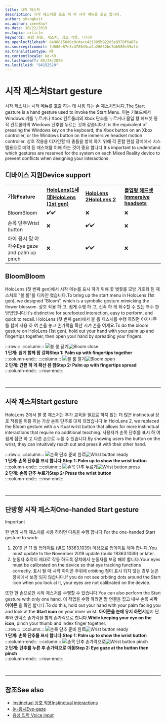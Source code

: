 ```yaml
---
title: 시작 제스처
description: 시작 제스처를 호출 하 여 시작 메뉴를 호출 합니다.
author: shengkait
ms.author: cmeekhof
ms.date: 10/22/2019
ms.topic: article
keywords: 혼합 현실, 제스처, 상호 작용, 디자인
ms.openlocfilehash: 84088156d0c9cdacc421985b922d5e9370f6a87e
ms.sourcegitcommit: fd606e87e3c4785d3ca2a26632be3bb580e39afb
ms.translationtype: MT
ms.contentlocale: ko-KR
ms.lasthandoff: 05/28/2020
ms.locfileid: "84152520"
---
```

# <a name="start-gesture"></a><span data-ttu-id="ce769-104">시작 제스처</span><span class="sxs-lookup"><span data-stu-id="ce769-104">Start gesture</span></span>

<span data-ttu-id="ce769-105">시작 제스처는 시작 메뉴를 호출 하는 데 사용 되는 손 제스처입니다.</span><span class="sxs-lookup"><span data-stu-id="ce769-105">The Start gesture is a hand gesture used to invoke the Start Menu.</span></span> <span data-ttu-id="ce769-106">이는 키보드에서 Windows 키를 누르거나 Xbox 컨트롤러의 Xbox 단추를 누르거나 몰입 형 헤드셋 동작 컨트롤러의 Windows 단추를 누르는 것과 같습니다.</span><span class="sxs-lookup"><span data-stu-id="ce769-106">It is the equivalent of pressing the Windows key on the keyboard, the Xbox button on an Xbox controller, or the Windows button on the immersive headset motion controller.</span></span> <span data-ttu-id="ce769-107">상호 작용을 디자인할 때 충돌을 방지 하기 위해 각 혼합 현실 장치에서 시스템용으로 예약 된 제스처를 이해 하는 것이 중요 합니다.</span><span class="sxs-lookup"><span data-stu-id="ce769-107">It's important to understand which gestures are reserved for the system on each Mixed Reality device to prevent conflicts when designing your interactions.</span></span>

## <a name="device-support"></a><span data-ttu-id="ce769-108">디바이스 지원</span><span class="sxs-lookup"><span data-stu-id="ce769-108">Device support</span></span>

<table>
    <colgroup>
    <col width="25%" />
    <col width="25%" />
    <col width="25%" />
    <col width="25%" />
    </colgroup>
    <tr>
        <td><span data-ttu-id="ce769-109"><strong>기능</strong></span><span class="sxs-lookup"><span data-stu-id="ce769-109"><strong>Feature</strong></span></span></td>
        <td><span data-ttu-id="ce769-110"><a href="hololens-hardware-details.md"><strong>HoloLens(1세대)</strong></a></span><span class="sxs-lookup"><span data-stu-id="ce769-110"><a href="hololens-hardware-details.md"><strong>HoloLens (1st gen)</strong></a></span></span></td>
        <td><span data-ttu-id="ce769-111"><a href="https://docs.microsoft.com/hololens/hololens2-hardware"><strong>HoloLens 2</strong></span><span class="sxs-lookup"><span data-stu-id="ce769-111"><a href="https://docs.microsoft.com/hololens/hololens2-hardware"><strong>HoloLens 2</strong></span></span></td>
        <td><span data-ttu-id="ce769-112"><a href="immersive-headset-hardware-details.md"><strong>몰입형 헤드셋</strong></a></span><span class="sxs-lookup"><span data-stu-id="ce769-112"><a href="immersive-headset-hardware-details.md"><strong>Immersive headsets</strong></a></span></span></td>
    </tr>
     <tr>
        <td><span data-ttu-id="ce769-113">Bloom</span><span class="sxs-lookup"><span data-stu-id="ce769-113">Bloom</span></span></td>
        <td><span data-ttu-id="ce769-114">✔️</span><span class="sxs-lookup"><span data-stu-id="ce769-114">✔️</span></span></td>
        <td>❌</td>
        <td>❌</td>
    </tr>
     <tr>
        <td><span data-ttu-id="ce769-115">손목 단추</span><span class="sxs-lookup"><span data-stu-id="ce769-115">Wrist button</span></span></td>
        <td>❌</td>
        <td><span data-ttu-id="ce769-116">✔️</span><span class="sxs-lookup"><span data-stu-id="ce769-116">✔️</span></span></td>
        <td>❌</td>
    </tr>
    <tr>
        <td><span data-ttu-id="ce769-117">아이 응시 및 야자수</span><span class="sxs-lookup"><span data-stu-id="ce769-117">Eye gaze and palm up pinch</span></span></td>
        <td>❌</td>
        <td><span data-ttu-id="ce769-118">✔️</span><span class="sxs-lookup"><span data-stu-id="ce769-118">✔️</span></span></td>
        <td>❌</td>
    </tr>
</table>

## <a name="bloom"></a><span data-ttu-id="ce769-119">Bloom</span><span class="sxs-lookup"><span data-stu-id="ce769-119">Bloom</span></span>
<span data-ttu-id="ce769-120">HoloLens (첫 번째 gen)에서 시작 메뉴를 표시 하기 위해 꽃 벚꽃를 모방 기호화 된 제스처로 "블 룸"를 디자인 했습니다.</span><span class="sxs-lookup"><span data-stu-id="ce769-120">To bring up the start menu in HoloLens (1st gen), we designed “Bloom”, which is a symbolic gesture mimicking the flower blossom.</span></span> <span data-ttu-id="ce769-121">상호 작용 하 고, 쉽게 수행 하 고, 신속 하 게 회수할 수 있는 특수 한 방법입니다.</span><span class="sxs-lookup"><span data-stu-id="ce769-121">It's distinctive for surefooted interaction, easy to perform, and quick to recall.</span></span> <span data-ttu-id="ce769-122">HoloLens (첫 번째 gen)에서 블 룸 제스처를 수행 하려면 야자나무를 함께 사용 하 여 손을 놓고 손가락을 확산 시켜 손을 여세요.</span><span class="sxs-lookup"><span data-stu-id="ce769-122">To do the bloom gesture on HoloLens (1st gen), hold out your hand with your palm up and fingertips together, then open your hand by spreading your fingers.</span></span>

:::row:::
    :::column:::
        <span data-ttu-id="ce769-123">![블 룸 닫기](images/bloom-close.png)</span><span class="sxs-lookup"><span data-stu-id="ce769-123">![Bloom close](images/bloom-close.png)</span></span><br>
        <span data-ttu-id="ce769-124">**1 단계: 쉽게 함께 팜 강화**</span><span class="sxs-lookup"><span data-stu-id="ce769-124">**Step 1: Palm up with fingertips together**</span></span><br>
    :::column-end:::
    :::column:::
        <span data-ttu-id="ce769-125">![블 룸 열기](images/bloom-open.png)</span><span class="sxs-lookup"><span data-stu-id="ce769-125">![Bloom open](images/bloom-open.png)</span></span><br>
        <span data-ttu-id="ce769-126">**2 단계: 간편 하 게 확산 된 팜**</span><span class="sxs-lookup"><span data-stu-id="ce769-126">**Step 2: Palm up with fingertips spread**</span></span><br>
    :::column-end:::
:::row-end:::

<br>

---

## <a name="start-gesture"></a><span data-ttu-id="ce769-127">시작 제스처</span><span class="sxs-lookup"><span data-stu-id="ce769-127">Start gesture</span></span>
<span data-ttu-id="ce769-128">HoloLens 2에서 블 룸 제스처는 추가 교육을 필요로 하지 않는 더 많은 instinctual 상호 작용을 허용 하는 가상 손목 단추로 대체 되었습니다.</span><span class="sxs-lookup"><span data-stu-id="ce769-128">In HoloLens 2, we replaced the Bloom gesture with a virtual wrist button that allows for more instinctual interactions that require no additional teaching.</span></span> <span data-ttu-id="ce769-129">사용자가 손목 단추를 표시 하 여 쉽게 접근 하 고 다른 손으로 누를 수 있습니다.</span><span class="sxs-lookup"><span data-stu-id="ce769-129">By showing users the button on the wrist, they can intuitively reach out and press it with their other hand.</span></span>

:::row:::
    :::column:::
        <span data-ttu-id="ce769-130">![손목 단추 준비 완료](images/wrist-button-ready.png)</span><span class="sxs-lookup"><span data-stu-id="ce769-130">![Wrist button ready](images/wrist-button-ready.png)</span></span><br>
        <span data-ttu-id="ce769-131">**1 단계: 손목 단추를 표시 합니다.**</span><span class="sxs-lookup"><span data-stu-id="ce769-131">**Step 1: Palm up to show the wrist button**</span></span><br>
    :::column-end:::
    :::column:::
        <span data-ttu-id="ce769-132">![손목 단추 누르기](images/wrist-button-press.png)</span><span class="sxs-lookup"><span data-stu-id="ce769-132">![Wrist button press](images/wrist-button-press.png)</span></span><br>
        <span data-ttu-id="ce769-133">**2 단계: 손목 단추 누르기**</span><span class="sxs-lookup"><span data-stu-id="ce769-133">**Step 2: Press the wrist button**</span></span><br>
    :::column-end:::
:::row-end:::

<br>

---


## <a name="one-handed-start-gesture"></a><span data-ttu-id="ce769-134">단방향 시작 제스처</span><span class="sxs-lookup"><span data-stu-id="ce769-134">One-handed Start gesture</span></span>

> [!IMPORTANT]
> <span data-ttu-id="ce769-135">한 번의 시작 제스처를 사용 하려면 다음을 수행 합니다.</span><span class="sxs-lookup"><span data-stu-id="ce769-135">For the one-handed Start gesture to work:</span></span>
>
> 1. <span data-ttu-id="ce769-136">2019 년 11 월 업데이트 (빌드 18363.1039) 이상으로 업데이트 해야 합니다.</span><span class="sxs-lookup"><span data-stu-id="ce769-136">You must update to the November 2019 update (build 18363.1039) or later.</span></span>
> 1. <span data-ttu-id="ce769-137">눈동자 추적이 제대로 작동 하도록 장치에서 눈동자를 보정 해야 합니다.</span><span class="sxs-lookup"><span data-stu-id="ce769-137">Your eyes must be calibrated on the device so that eye tracking functions correctly.</span></span> <span data-ttu-id="ce769-138">표시 될 때 시작 아이콘 주위에 orbiting 점이 표시 되지 않는 경우 눈은 장치에서 보정 되지 않습니다.</span><span class="sxs-lookup"><span data-stu-id="ce769-138">If you do not see orbiting dots around the Start icon when you look at it, your eyes are not calibrated on the device.</span></span>

<span data-ttu-id="ce769-139">또한 한 손으로만 시작 제스처를 수행할 수 있습니다.</span><span class="sxs-lookup"><span data-stu-id="ce769-139">You can also perform the Start gesture with only one hand.</span></span> <span data-ttu-id="ce769-140">이 작업을 수행 하려면 팜 연결을 잡고 내부 손목 **시작 아이콘** 을 확인 합니다.</span><span class="sxs-lookup"><span data-stu-id="ce769-140">To do this, hold out your hand with your palm facing you and look at the **Start icon** on your inner wrist.</span></span> <span data-ttu-id="ce769-141">**아이콘을 눈에 유지 하면서**엄지 단추와 인덱스 손가락을 함께 손가락으로 합니다.</span><span class="sxs-lookup"><span data-stu-id="ce769-141">**While keeping your eye on the icon**, pinch your thumb and index finger together.</span></span><br>
:::row:::
    :::column:::
        <span data-ttu-id="ce769-142">![손목 단추 준비 완료](images/wrist-button-ready.png)</span><span class="sxs-lookup"><span data-stu-id="ce769-142">![Wrist button ready](images/wrist-button-ready.png)</span></span><br>
        <span data-ttu-id="ce769-143">**1 단계: 손목 단추를 표시 합니다.**</span><span class="sxs-lookup"><span data-stu-id="ce769-143">**Step 1: Palm up to show the wrist button**</span></span><br>
    :::column-end:::
    :::column:::
        <span data-ttu-id="ce769-144">![손목 단추 손가락으로](images/wrist-button-pinch.png)</span><span class="sxs-lookup"><span data-stu-id="ce769-144">![Wrist button pinch](images/wrist-button-pinch.png)</span></span><br>
        <span data-ttu-id="ce769-145">**2 단계: 단추를 누른 후 손가락으로 이동**</span><span class="sxs-lookup"><span data-stu-id="ce769-145">**Step 2: Eye gaze at the button then pinch**</span></span><br>
    :::column-end:::
:::row-end:::

<br>

---

## <a name="see-also"></a><span data-ttu-id="ce769-146">참조</span><span class="sxs-lookup"><span data-stu-id="ce769-146">See also</span></span>

* [<span data-ttu-id="ce769-147">Instinctual 상호 작용</span><span class="sxs-lookup"><span data-stu-id="ce769-147">Instinctual interactions</span></span>](interaction-fundamentals.md)
* [<span data-ttu-id="ce769-148">눈-응시</span><span class="sxs-lookup"><span data-stu-id="ce769-148">Eye-gaze</span></span>](eye-tracking.md)
* [<span data-ttu-id="ce769-149">음성 입력 </span><span class="sxs-lookup"><span data-stu-id="ce769-149">Voice input</span></span>](voice-input.md)
